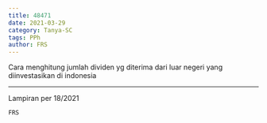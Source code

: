 ```yaml
---
title: 48471
date: 2021-03-29
category: Tanya-SC
tags: PPh
author: FRS
---
```


Cara menghitung jumlah dividen yg diterima dari luar negeri yang diinvestasikan di indonesia

---

Lampiran per 18/2021

`FRS`

